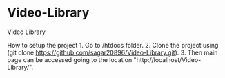 # Video-Library
Video Library

How to setup the project
    1. Go to /htdocs folder.
    2. Clone the project using (git clone https://github.com/sagar20896/Video-Library.git).
    3. Then main page can be accessed going to the location "http://localhost/Video-Library/".
